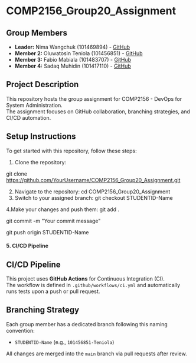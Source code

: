 # COMP2156_Group20_Assignment

## Group Members
- **Leader:** Nima Wangchuk (101469894) - [GitHub](https://github.com/Icy_Kellz)
- **Member 2:** Oluwatosin Teniola (101456851) - [GitHub](https://github.com/Teniola-dan)
- **Member 3:** Fabio Mabiala (101483707) - [GitHub](https://github.com/Fabio101483707)
- **Member 4:** Sadaq Muhidin (101417110) - [GitHub](https://github.com/101417110)

## Project Description
This repository hosts the group assignment for COMP2156 - DevOps for System Administration.  
The assignment focuses on GitHub collaboration, branching strategies, and CI/CD automation.

## Setup Instructions
To get started with this repository, follow these steps:
1. Clone the repository:

  git clone https://github.com/YourUsername/COMP2156_Group20_Assignment.git

2. Navigate to the repository: 
 cd COMP2156_Group20_Assignment
3. Switch to your assigned branch:
 git checkout STUDENTID-Name

4.Make your changes and push them:
git add .

git commit -m "Your commit message"

git push origin STUDENTID-Name


#### **5. CI/CD Pipeline**

## CI/CD Pipeline
This project uses **GitHub Actions** for Continuous Integration (CI).  
The workflow is defined in `.github/workflows/ci.yml` and automatically runs tests upon a push or pull request.

## Branching Strategy
Each group member has a dedicated branch following this naming convention:
- `STUDENTID-Name` (e.g., `101456851-Teniola`)

All changes are merged into the `main` branch via pull requests after review.


